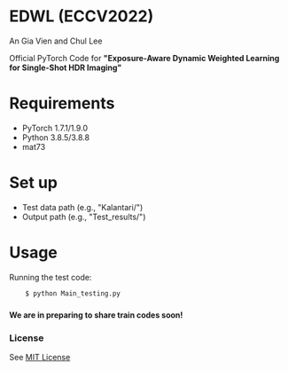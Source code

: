 # EDWL (ECCV2022)

An Gia Vien and Chul Lee

Official PyTorch Code for **"Exposure-Aware Dynamic Weighted Learning for Single-Shot HDR Imaging"**

# Requirements
- PyTorch 1.7.1/1.9.0
- Python 3.8.5/3.8.8
- mat73

# Set up
- Test data path (e.g., "Kalantari/")
- Output path (e.g., "Test_results/")

# Usage
Running the test code:
```
    $ python Main_testing.py
```

###
**We are in preparing to share train codes soon!**

### License
See [MIT License](https://github.com/viengiaan/EDWL/blob/main/LICENSE)
